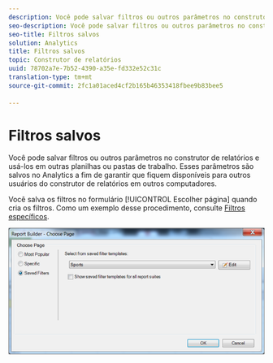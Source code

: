 ```yaml
---
description: Você pode salvar filtros ou outros parâmetros no construtor de relatórios e usá-los em outras planilhas ou pastas de trabalho. Esses parâmetros são salvos no Analytics a fim de garantir que fiquem disponíveis para outros usuários do construtor de relatórios em outros computadores.
seo-description: Você pode salvar filtros ou outros parâmetros no construtor de relatórios e usá-los em outras planilhas ou pastas de trabalho. Esses parâmetros são salvos no Analytics a fim de garantir que fiquem disponíveis para outros usuários do construtor de relatórios em outros computadores.
seo-title: Filtros salvos
solution: Analytics
title: Filtros salvos
topic: Construtor de relatórios
uuid: 78702a7e-7b52-4390-a35e-fd332e52c31c
translation-type: tm+mt
source-git-commit: 2fc1a01aced4cf2b165b46353418fbee9b83bee5

---
```



# Filtros salvos

Você pode salvar filtros ou outros parâmetros no construtor de relatórios e usá-los em outras planilhas ou pastas de trabalho. Esses parâmetros são salvos no Analytics a fim de garantir que fiquem disponíveis para outros usuários do construtor de relatórios em outros computadores.

Você salva os filtros no formulário [!UICONTROL Escolher página] quando cria os filtros. Como um exemplo desse procedimento, consulte  [Filtros específicos](/help/analyze/report-builder/layout/c-filter-dimensions/t-specific-filters.md).

![](assets/choose_page_saved.png)

